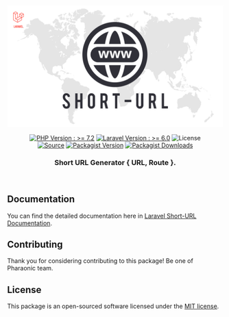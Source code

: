 <p align="center"><a href="https://pharaonic.io" target="_blank"><img src="https://raw.githubusercontent.com/Pharaonic/logos/main/short-url.jpg"></a></p>

<p align="center">
  <a href="https://php.net" target="_blank"><img src="https://img.shields.io/static/v1?label=PHP&message=%3E=7.2&color=blue&style=flat-square" alt="PHP Version : >= 7.2"></a>
  <a href="https://laravel.com" target="_blank"><img src="https://img.shields.io/static/v1?label=Laravel&message=%3E=6.0&color=F05340&style=flat-square" alt="Laravel Version : >= 6.0"></a>
  <img src="https://img.shields.io/static/v1?label=License&message=MIT&color=brightgreen&style=flat-square" alt="License">
  <br>
  <a href="https://packagist.org/packages/Pharaonic/laravel-short-url" target="_blank"><img src="https://img.shields.io/static/v1?label=Packagist&message=pharaonic/laravel-short-url&color=blue&logo=packagist&logoColor=white" alt="Source"></a>
  <a href="https://packagist.org/packages/pharaonic/laravel-short-url" target="_blank"><img src="https://poser.pugx.org/pharaonic/laravel-short-url/v" alt="Packagist Version"></a>
  <a href="https://packagist.org/packages/pharaonic/laravel-short-url" target="_blank"><img src="https://poser.pugx.org/pharaonic/laravel-short-url/downloads" alt="Packagist Downloads"></a>
</p>

<h3 align="center">Short URL Generator { URL, Route }.</h3>
<br>

## Documentation

You can find the detailed documentation here in [Laravel Short-URL Documentation](https://pharaonic.io/packages/laravel/short-url).

## Contributing

Thank you for considering contributing to this package! Be one of Pharaonic team.

## License

This package is an open-sourced software licensed under the [MIT license](https://opensource.org/licenses/MIT).

